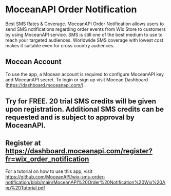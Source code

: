 # MoceanAPI Order Notification

Best SMS Rates & Coverage. MoceanAPI Order Notification allows users to send SMS notifications regarding order events from Wix Store to customers by using MoceanAPI service. SMS is still one of the best medium to use to reach your targeted audiences. Worldwide SMS coverage with lowest cost makes it suitable even for cross country audiences.

## Mocean Account

To use the app, a Mocean account is required to configure MoceanAPI key and MoceanAPI secret. To login or sign up visit Mocean Dashboard (https://dashboard.moceanapi.com/).

Try for FREE. 20 trial SMS credits will be given upon registration. Additional SMS credits can be requested and is subject to approval by MoceanAPI. 
------------------------------------------------------------
Register at https://dashboard.moceanapi.com/register?fr=wix_order_notification
------------------------------------------------------------

For a tutorial on how to use this app, visit https://github.com/MoceanAPI/wix-sms-order-notification/blob/main/MoceanAPI%20Order%20Notification%20Wix%20App%20Tutorial.pdf
